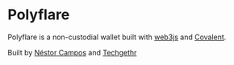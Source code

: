 # Polyflare

Polyflare is a non-custodial wallet built with [web3js](https://web3js.readthedocs.io/en/v1.7.3/) and [Covalent](https://www.covalenthq.com/).

Built by [Néstor Campos](https://www.linkedin.com/in/nescampos/) and [Techgethr](https://techgethr.com/)

